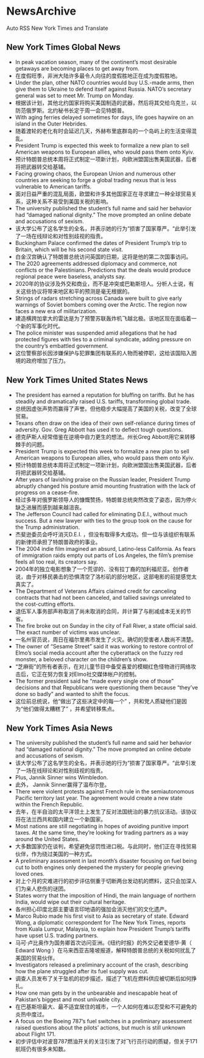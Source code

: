 # NewsArchive
Auto RSS New York Times and Translate

## New York Times Global News
* In peak vacation season, many of the continent’s most desirable getaways are becoming places to get away from.
* 在度假旺季，非洲大陆许多最令人向往的度假胜地正在成为度假胜地。
* Under the plan, other NATO countries would buy U.S.-made arms, then give them to Ukraine to defend itself against Russia. NATO’s secretary general was set to meet Mr. Trump on Monday.
* 根据该计划，其他北约国家将购买美国制造的武器，然后将其交给乌克兰，以防范俄罗斯。北约秘书长定于周一会见特朗普。
* With aging ferries delayed sometimes for days, life goes haywire on an island in the Outer Hebrides.
* 随着渡轮的老化有时会延迟几天，外赫布里底群岛的一个岛屿上的生活变得混乱。
* President Trump is expected this week to formalize a new plan to sell American weapons to European allies, who would pass them onto Kyiv.
* 预计特朗普总统本周将正式制定一项新计划，向欧洲盟国出售美国武器，后者将把武器转交给基辅。
* Facing growing chaos, the European Union and numerous other countries are seeking to forge a global trading nexus that is less vulnerable to American tariffs.
* 面对日益严重的混乱局面，欧盟和许多其他国家正在寻求建立一种全球贸易关系，这种关系不易受到美国关税的影响。
* The university published the student’s full name and said her behavior had “damaged national dignity.” The move prompted an online debate and accusations of sexism.
* 该大学公布了这名学生的全名，并表示她的行为“损害了国家尊严。“此举引发了一场在线辩论和对性别歧视的指责。
* Buckingham Palace confirmed the dates of President Trump’s trip to Britain, which will be his second state visit.
* 白金汉宫确认了特朗普总统访问英国的日期，这将是他的第二次国事访问。
* The 2020 agreements addressed diplomacy and commerce, not conflicts or the Palestinians. Predictions that the deals would produce regional peace were baseless, analysts say.
* 2020年的协议涉及外交和商业，而不是冲突或巴勒斯坦人。分析人士说，有关这些协议将带来地区和平的预测是毫无根据的。
* Strings of radars stretching across Canada were built to give early warnings of Soviet bombers coming over the Arctic. The region now faces a new era of militarization.
* 建造横跨加拿大的雷达是为了预警苏联轰炸机飞越北极。该地区现在面临着一个新的军事化时代。
* The police minister was suspended amid allegations that he had protected figures with ties to a criminal syndicate, adding pressure on the country’s embattled government.
* 这位警察部长因涉嫌保护与犯罪集团有联系的人物而被停职，这给该国陷入困境的政府增加了压力。

## New York Times United States News
* The president has earned a reputation for bluffing on tariffs. But he has steadily and dramatically raised U.S. tariffs, transforming global trade.
* 总统因虚张声势而赢得了声誉。但他稳步大幅提高了美国的关税，改变了全球贸易。
* Texans often draw on the idea of their own self-reliance during times of adversity. Gov. Greg Abbott has used it to deflect tough questions.
* 德克萨斯人经常借鉴在逆境中自力更生的想法。州长Greg Abbott用它来转移棘手的问题。
* President Trump is expected this week to formalize a new plan to sell American weapons to European allies, who would pass them onto Kyiv.
* 预计特朗普总统本周将正式制定一项新计划，向欧洲盟国出售美国武器，后者将把武器转交给基辅。
* After years of lavishing praise on the Russian leader, President Trump abruptly changed his posture amid mounting frustration with the lack of progress on a cease-fire.
* 经过多年对俄罗斯领导人的慷慨赞扬，特朗普总统突然改变了姿态，因为停火缺乏进展而感到越来越沮丧。
* The Jefferson Council had called for eliminating D.E.I., without much success. But a new lawyer with ties to the group took on the cause for the Trump administration.
* 杰斐逊委员会呼吁消灭D.E.I. ，但没有取得多大成功。但一位与该组织有联系的新律师承担了特朗普政府的事业。
* The 2004 indie film imagined an absurd, Latino-less California. As fears of immigration raids empty out parts of Los Angeles, the film’s premise feels all too real, its creators say.
* 2004年的独立电影想象了一个荒谬的、没有拉丁裔的加利福尼亚。创作者说，由于对移民袭击的恐惧清空了洛杉矶的部分地区，这部电影的前提感觉太真实了。
* The Department of Veterans Affairs claimed credit for canceling contracts that had not been canceled, and tallied savings unrelated to the cost-cutting efforts.
* 退伍军人事务部声称取消了尚未取消的合同，并计算了与削减成本无关的节省。
* The fire broke out on Sunday in the city of Fall River, a state official said. The exact number of victims was unclear.
* 一名州官员说，周日在福尔里弗市发生了火灾。确切的受害者人数尚不清楚。
* The owner of “Sesame Street” said it was working to restore control of Elmo’s social media account after the cyberattack on the fuzzy red monster, a beloved character on the children’s show.
* “芝麻街”的所有者表示，在对儿童节目中备受喜爱的模糊红色怪物进行网络攻击后，它正在努力恢复对Elmo社交媒体帐户的控制。
* The former president said he “made every single one of those” decisions and that Republicans were questioning them because “they’ve done so badly” and wanted to shift the focus.
* 这位前总统说，他“做出了这些决定中的每一个” ，共和党人质疑他们是因为“他们做得太糟糕了” ，并希望转移焦点。

## New York Times Asia News
* The university published the student’s full name and said her behavior had “damaged national dignity.” The move prompted an online debate and accusations of sexism.
* 该大学公布了这名学生的全名，并表示她的行为“损害了国家尊严。“此举引发了一场在线辩论和对性别歧视的指责。
* Plus, Jannik Sinner wins Wimbledon.
* 此外， Jannik Sinner赢得了温布尔登。
* There were violent protests against French rule in the semiautonomous Pacific territory last year. The agreement would create a new state within the French Republic.
* 去年，在半自治的太平洋领土上发生了反对法国统治的暴力抗议活动。该协议将在法兰西共和国内建立一个新国家。
* Most nations are still negotiating in hopes of avoiding punitive import taxes. At the same time, they’re looking for trading partners as a way around the United States.
* 大多数国家仍在谈判，希望避免惩罚性进口税。与此同时，他们正在寻找贸易伙伴，作为绕过美国的一种方式。
* A preliminary assessment in last month’s disaster focusing on fuel being cut to both engines only deepened the mystery for people grieving loved ones.
* 对上个月的灾难进行的初步评估侧重于切断两台发动机的燃料，这只会加深人们为亲人悲伤的谜团。
* States worry that the imposition of Hindi, the main language of northern India, would wipe out their cultural heritage.
* 各州担心印度北部主要语言印地语的强加会消灭他们的文化遗产。
* Marco Rubio made his first visit to Asia as secretary of state. Edward Wong, a diplomatic correspondent for The New York Times, reports from Kuala Lumpur, Malaysia, to explain how President Trump’s tariffs have upset U.S. trading partners.
* 马可·卢比奥作为国务卿首次访问亚洲。《纽约时报》的外交记者爱德华·黄（ Edward Wong ）在马来西亚吉隆坡报道，解释特朗普总统的关税如何扰乱了美国的贸易伙伴。
* Investigators released a preliminary account of the crash, describing how the plane struggled after its fuel supply was cut.
* 调查人员发布了关于坠机的初步描述，描述了飞机在燃料供应被切断后如何挣扎。
* How one man gets by in the unbearable and inescapable heat of Pakistan’s biggest and most unlivable city.
* 在巴基斯坦最大、最不适宜居住的城市，一个人如何在难以忍受和不可避免的炎热中度过。
* A focus on the Boeing 787’s fuel switches in a preliminary assessment raised questions about the pilots’ actions, but much is still unknown about Flight 171.
* 初步评估中对波音787燃油开关的关注引发了对飞行员行动的质疑，但关于171航班仍有很多未知数。


